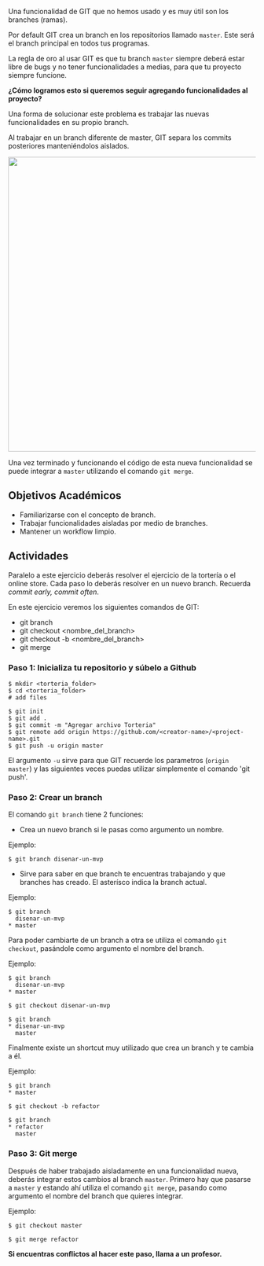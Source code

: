 Una funcionalidad de GIT que no hemos usado y es muy útil son los branches (ramas).

Por default GIT crea un branch en los repositorios llamado `master`. Este será el branch principal en todos tus programas.

La regla de oro al usar GIT es que tu branch `master` siempre deberá estar libre de bugs y no tener funcionalidades a medias, para que tu proyecto siempre funcione.

**¿Cómo logramos esto si queremos seguir agregando funcionalidades al proyecto?**

Una forma de solucionar este problema es trabajar las nuevas funcionalidades en su propio branch.

Al trabajar en un branch diferente de master, GIT separa los commits posteriores manteniéndolos aislados.

<center>
  <img style="width: 600px;" src="https://codealab.files.wordpress.com/2015/04/screen-shot-2015-04-01-at-7-19-44-pm.png">
</center>

Una vez terminado y funcionando el código de esta nueva funcionalidad se puede integrar a `master` utilizando el comando `git merge`.


## Objetivos Académicos

- Familiarizarse con el concepto de branch.
- Trabajar funcionalidades aisladas por medio de branches.
- Mantener un workflow limpio.


## Actividades

Paralelo a este ejercicio deberás resolver el ejercicio de la tortería o el online store. Cada paso lo deberás resolver en un nuevo branch. Recuerda *commit early, commit often*.

En este ejercicio veremos los siguientes comandos de GIT:
- git branch
- git checkout <nombre_del_branch>
- git checkout -b <nombre_del_branch>
- git merge


### Paso 1: Inicializa tu repositorio y súbelo a Github

```
$ mkdir <torteria_folder>
$ cd <torteria_folder>
# add files

$ git init
$ git add .
$ git commit -m "Agregar archivo Torteria"
$ git remote add origin https://github.com/<creator-name>/<project-name>.git
$ git push -u origin master
```

El argumento `-u` sirve para que GIT recuerde los parametros (`origin master`) y las siguientes veces puedas utilizar simplemente el comando 'git push'.

### Paso 2: Crear un branch

El comando `git branch` tiene 2 funciones:

- Crea un nuevo branch si le pasas como argumento un nombre.

Ejemplo:
```
$ git branch disenar-un-mvp
```

- Sirve para saber en que branch te encuentras trabajando y que branches has creado. El asterísco indica la branch actual.

Ejemplo:
```
$ git branch
  disenar-un-mvp
* master
```

Para poder cambiarte de un branch a otra se utiliza el comando `git checkout`, pasándole como argumento el nombre del branch.

Ejemplo:
```
$ git branch
  disenar-un-mvp
* master

$ git checkout disenar-un-mvp

$ git branch
* disenar-un-mvp
  master
```

Finalmente existe un shortcut muy utilizado que crea un branch y te cambia a él.

Ejemplo:
```
$ git branch
* master

$ git checkout -b refactor

$ git branch
* refactor
  master
```


### Paso 3: Git merge

Después de haber trabajado aisladamente en una funcionalidad nueva, deberás integrar estos cambios al branch `master`. Primero hay que pasarse a `master` y estando ahí utiliza el comando `git merge`, pasando como argumento el nombre del branch que quieres integrar.

Ejemplo:
```
$ git checkout master

$ git merge refactor
```

**Si encuentras conflictos al hacer este paso, llama a un profesor.**
